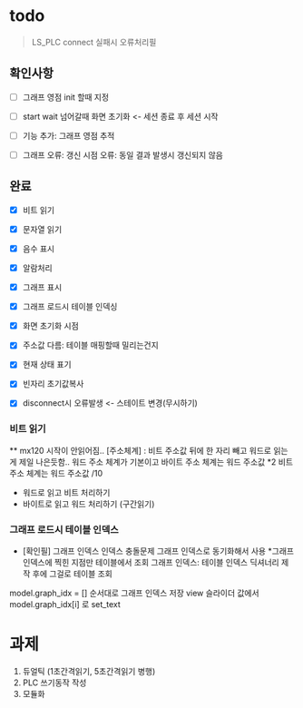 # todo

> LS_PLC connect 실패시 오류처리필

## 확인사항

- [ ] 그래프 영점 init 할때 지정
- [ ] start wait 넘어갈때 화면 초기화 <- 세션 종료 후 세션 시작

- [ ] 기능 추가: 그래프 영점 추적

- [ ] 그래프 오류: 갱신 시점 오류: 동일 결과 발생시 갱신되지 않음

## 완료

- [x] 비트 읽기  
- [x] 문자열 읽기  
- [x] 음수 표시  
- [x] 알람처리  
- [x] 그래프 표시  
- [x] 그래프 로드시 테이블 인덱싱  
- [x] 화면 초기화 시점  
- [X] 주소값 다름: 테이블 매핑할때 밀리는건지
- [x] 현재 상태 표기  
- [x] 빈자리 초기값복사 
- [x] disconnect시 오류발생 <- 스테이트 변경(무시하기)


### 비트 읽기

** mx120 시작이 안읽어짐.. 
[주소체계]
: 비트 주소값 뒤에 한 자리 빼고 워드로 읽는게 제일 나은듯함..
워드 주소 체계가 기본이고
바이트 주소 체계는 워드 주소값 *2
비트 주소 체계는 워드 주소값 /10

- 워드로 읽고 비트 처리하기
- 바이트로 읽고 워드 처리하기 (구간읽기)



### 그래프 로드시 테이블 인덱스
- [확인필] 그래프 인덱스
인덱스 충돌문제
그래프 인덱스로 동기화해서 사용
*그래프 인덱스에 찍힌 지점만 테이블에서 조회
그래프 인덱스: 테이블 인덱스 딕셔너리 제작 후에 그걸로 테이블 조회

model.graph_idx = [] 순서대로 그래프 인덱스 저장 
view 슬라이더 값에서 model.graph_idx[i] 로 set_text 

# 과제 

1. 듀얼틱 (1초간격읽기, 5초간격읽기 병행)
3. PLC 쓰기동작 작성
4. 모듈화